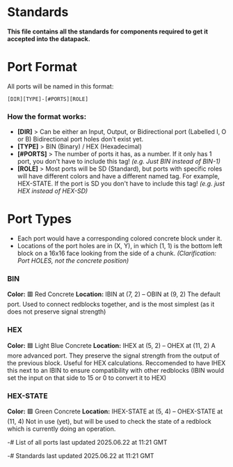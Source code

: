# Standards
**This file contains all the standards for components required to get it accepted into the datapack.**

# Port Format
All ports will be named in this format:

`[DIR][TYPE]-[#PORTS][ROLE]`

### How the format works:

- **[DIR]** > Can be either an Input, Output, or Bidirectional port (Labelled I, O or B) Bidirectional port holes don't exist yet.
- **[TYPE]** > BIN (Binary) / HEX (Hexadecimal)
- **[#PORTS]** > The number of ports it has, as a number. If it only has 1 port, you don't have to include this tag! _(e.g. Just BIN instead of BIN-1)_
- **[ROLE]** > Most ports will be SD (Standard), but ports with specific roles will have different colors and have a different named tag. For example, HEX-STATE. If the port is SD you don't have to include this tag! _(e.g. just HEX instead of HEX-SD)_

# Port Types

- Each port would have a corresponding colored concrete block under it. 
- Locations of the port holes are in (X, Y), in which (1, 1) is the bottom left block on a 16x16 face looking from the side of a chunk. _(Clarification: Port HOLES, not the concrete position)_


### BIN
**Color:** 🟥 Red Concrete
**Location:** IBIN at (7, 2) – OBIN at (9, 2) 
The default port. Used to connect redblocks together, and is the most simplest (as it does not preserve signal strength)

### HEX
**Color:** 🟦 Light Blue Concrete
**Location:** IHEX at (5, 2) – OHEX at (11, 2)
A more advanced port. They preserve the signal strength from the output of the previous block. Useful for HEX calculations.
Reccomended to have IHEX this next to an IBIN to ensure compatibility with other redblocks (IBIN would set the input on that side to 15 or 0 to convert it to HEX)

### HEX-STATE
**Color:** 🟩 Green Concrete
**Location:** IHEX-STATE at (5, 4) – OHEX-STATE at (11, 4)
Not in use (yet), but will be used to check the state of a redblock which is currently doing an operation.

-# List of all ports last updated 2025.06.22 at 11:21 GMT

-# Standards last updated 2025.06.22 at 11:21 GMT

                              
